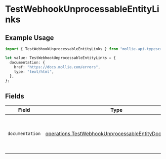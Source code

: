 # TestWebhookUnprocessableEntityLinks

## Example Usage

```typescript
import { TestWebhookUnprocessableEntityLinks } from "mollie-api-typescript/models/operations";

let value: TestWebhookUnprocessableEntityLinks = {
  documentation: {
    href: "https://docs.mollie.com/errors",
    type: "text/html",
  },
};
```

## Fields

| Field                                                                                                                            | Type                                                                                                                             | Required                                                                                                                         | Description                                                                                                                      |
| -------------------------------------------------------------------------------------------------------------------------------- | -------------------------------------------------------------------------------------------------------------------------------- | -------------------------------------------------------------------------------------------------------------------------------- | -------------------------------------------------------------------------------------------------------------------------------- |
| `documentation`                                                                                                                  | [operations.TestWebhookUnprocessableEntityDocumentation](../../models/operations/testwebhookunprocessableentitydocumentation.md) | :heavy_check_mark:                                                                                                               | The URL to the generic Mollie API error handling guide.                                                                          |